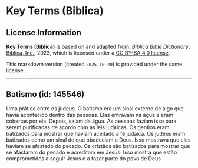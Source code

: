# Key Terms (Biblica)

## License Information

**Key Terms (Biblica)** is based on and adapted from: _Biblica Bible Dictionary_, [Biblica, Inc.](https://www.biblica.com/), 2023, which is licensed under a [CC BY-SA 4.0 license](https://creativecommons.org/licenses/by-sa/4.0/legalcode.en).

This markdown version (created `2025-10-20`) is provided under the same license.



--------------------------------

## Batismo (id: 145546)

Uma prática entre os judeus. O batismo era um sinal externo de algo que havia acontecido dentro das pessoas. Elas entravam na água e eram cobertas por ela. Depois, saíam da água. As pessoas faziam isso para serem purificadas de acordo com as leis judaicas. Os gentios eram batizados para mostrar que haviam aceitado a fé judaica. Os judeus eram batizados como um sinal de que obedeciam a Deus. Isso mostrava que eles haviam se afastado do pecado. Os cristãos são batizados para mostrar que se afastaram do pecado e acreditam em Jesus. Isso mostra que estão comprometidos a seguir Jesus e a fazer parte do povo de Deus.


